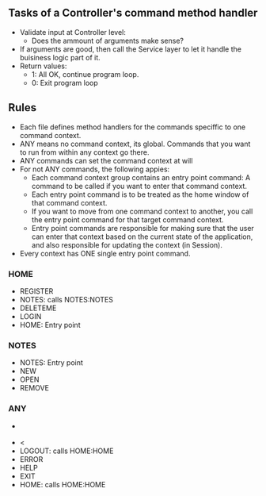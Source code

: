 ## Tasks of a Controller's command method handler
- Validate input at Controller level:
    - Does the ammount of arguments make sense?
- If arguments are good, then call the Service layer to let it handle the buisiness logic part of it.
- Return values:
    - 1: All OK, continue program loop.
    - 0: Exit program loop
## Rules
- Each file defines method handlers for the commands speciffic to one command context.
- ANY means no command context, its global. Commands that you want to run from within any context go there.
- ANY commands can set the command context at will
- For not ANY commands, the following appies:
    - Each command context group contains an entry point command: A command to be called if you want to enter that command context.
    - Each entry point command is to be treated as the home window of that command context.
    - If you want to move from one command context to another, you call the entry point command for that target command context.
    - Entry point commands are responsible for making sure that the user can enter that context based on the current state of the application, and also responsible for updating the context (in Session).
- Every context has ONE single entry point command.

### HOME
- REGISTER
- NOTES: calls NOTES:NOTES
- DELETEME
- LOGIN
- HOME: Entry point

### NOTES
- NOTES: Entry point
- NEW
- OPEN
- REMOVE

### ANY
- >
- <
- LOGOUT: calls HOME:HOME
- ERROR
- HELP
- EXIT
- HOME: calls HOME:HOME

